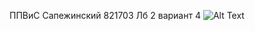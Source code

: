 ППВиС Сапежинский 821703 Лб 2 вариант 4
![Alt Text](https://https://github.com/monstrillllo/ppvis2/blob/dev/2020-05-28_19-37-41.gif)
